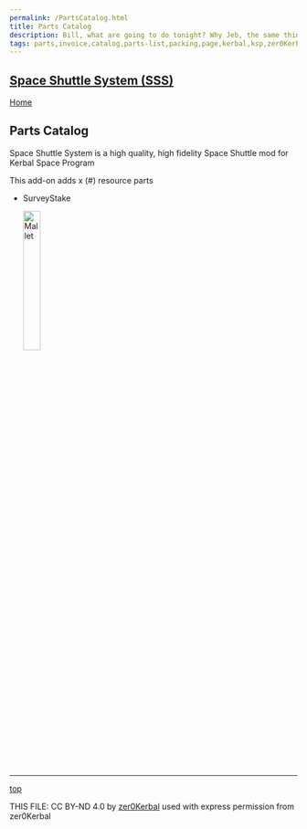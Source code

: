 ```yaml
---
permalink: /PartsCatalog.html
title: Parts Catalog
description: Bill, what are going to do tonight? Why Jeb, the same thing we do every night, Take over the world!
tags: parts,invoice,catalog,parts-list,packing,page,kerbal,ksp,zer0Kerbal,zedK
---
```

<!-- PartsCatalog.md v1.0.0.0
Space Shuttle System (SSS)
created: 27 Aug 2022
updated: 05 May 2023

TEMPLATE: PartsCatalog.md v1.1.4.3
created: 01 Feb 2022
updated: 01 May 2023 -->

<script src="https://kit.fontawesome.com/0ea5493613.js" crossorigin="anonymous"></script>
<i class="fa-solid fa-explosion fa-beat-fade fa-3x" style="--fa-beat-fade-opacity: 0.1; --fa-beat-fade-scale: 1.25;color: #FF7E03" ></i>

## [Space Shuttle System (SSS)][mod]

[Home](./index.md)

## Parts Catalog

Space Shuttle System is a high quality, high fidelity Space Shuttle mod for Kerbal Space Program

This add-on adds x (#) resource parts

<!-- no toc -->
* SurveyStake

  <img src="https://raw.githubusercontent.com/zer0Kerbal/MOD-NAME/master/GameData/MOD-NAME/Parts/%40thumbs/ElMallet_icon.png" alt="Mallet" width="25%" height="25%" />

---

[top](#parts-catalog)

THIS FILE: CC BY-ND 4.0 by [zer0Kerbal](https://github.com/zer0Kerbal)
  used with express permission from zer0Kerbal

[mod]: https://www.curseforge.com/kerbal/ksp-mods/SpaceShuttleSystem "Space Shuttle System (SSS)"